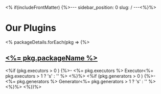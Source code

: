 <% if(includeFrontMatter) {%>---
sidebar_position: 0
slug: /
---<%}%>

# Our Plugins

<% packageDetails.forEach(pkg => {%>

## [<%= pkg.packageName %>](./<%=pkg.projectFileName%>)

<%if (pkg.executors > 0 ) {%>- <%= pkg.executors %> Executor<%= pkg.executors > 1 ? 's' : '' %> <%}%>
<%if (pkg.generators > 0 ) {%>- <%= pkg.generators %> Generator<%= pkg.generators > 1 ? 's' : '' %> <%}%>
<%})%>
